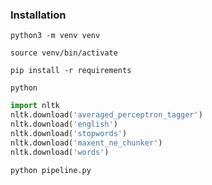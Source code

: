 ### Installation


```commandline
python3 -m venv venv
```

```commandline
source venv/bin/activate
```

```commandline
pip install -r requirements
```

```commandline
python
```
```python
import nltk
nltk.download('averaged_perceptron_tagger')
nltk.download('english')
nltk.download('stopwords')
nltk.download('maxent_ne_chunker')
nltk.download('words')
```

```commandline
python pipeline.py
```